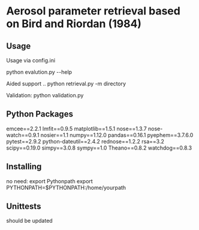 # Aerosol parameter retrieval based on Bird and Riordan (1984)

## Usage
Usage via config.ini

python evalution.py --help

Aided support ..
python retrieval.py -m directory

Validation:
python validation.py


## Python Packages

emcee==2.2.1
lmfit==0.9.5
matplotlib==1.5.1
nose==1.3.7
nose-watch==0.9.1
nosier==1.1
numpy==1.12.0
pandas==0.16.1
pyephem==3.7.6.0
pytest==2.9.2
python-dateutil==2.4.2
rednose==1.2.2
rsa==3.2
scipy==0.19.0
simpy==3.0.8
sympy==1.0
Theano==0.8.2
watchdog==0.8.3

## Installing

no need: export Pythonpath
export PYTHONPATH=$PYTHONPATH:/home/yourpath

## Unittests

should be updated



